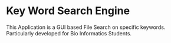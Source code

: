 # Key Word Search Engine
This Application is a GUI based File Search on specific keywords. Particularly developed for Bio Informatics Students.
